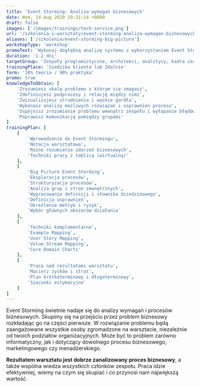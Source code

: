 ```yaml
---
title: 'Event Storming: Analiza wymagań biznesowych'
date: Wed, 14 Aug 2020 19:31:14 +0000
draft: false
images: ['/images/trainings/tech-service.png']
url: '/szkolenia-i-warsztaty/event-storming-analiza-wymagan-biznesowych'
aliases: ['/szkolenia/event-storming-big-picture']
workshopType: 'workshop'
promoText: 'Wykonaj dogłębną analizę systemu z wykorzystaniem Event Stormingu.'
duration: '1-2 dni'
targetGroup: 'Zespoły programistyczne, architekci, analitycy, kadra zarządzająca'
trainingPlace: 'Siedziba klienta lub Zdalnie'
form: '10% teoria / 90% praktyka'
promo: true
knowledgeToObtain: [
    'Zrozumiesz skalę problemu z którym się zmagasz', 
    'Zdefiniujesz podprocesy i relację między nimi', 
    'Zwizualizujesz utrudnienia i wąskie gardła', 
    'Wykonasz analizę możliwych rozwiązań i usprawnień procesu', 
    'Uspójnisz zrozumienie problemu wewnątrz zespołu i wyłapanie błędów', 
    'Poprawisz komunikację pomiędzy grupami'
]
trainingPlan: [
    [
        'Wprowadzenie do Event Stormingu',
        'Notacja warsztatowa',
        'Różne rozumienie zdarzeń biznesowych',
        'Techniki pracy z tablicą (wirtualną)'
    ],
    [
        'Big Picture Event Storming',
        'Eksploracja procesów', 
        'Strukturyzacja procesów', 
        'Analiza grup i stron zewnętrznych',
        'Wypracowanie definicji i słownika dziedzinowego',
        'Definicja usprawnień', 
        'Określenie metryk i ryzyk', 
        'Wybór głównych obszarów działania'
    ],
    [
        'Techniki komplementarne',
        'Example Mapping',
        'User Story Mapping',
        'Value-Stream Mapping',
        'Core Domain Charts'
    ],
    [
        'Praca nad rezultatami warsztatu',
        'Macierz zysków i strat',
        'Plan krótkoterminowy i długoterminowy',
        'Szacunki estymacyjne' 
    ]
]
---
```

Event Storming świetnie nadaje się do analizy wymagań i procesów biznesowych. Skupimy się na przejściu przez problem biznesowy rozkładając go na części pierwsze. W rozwiązanie problemu będą zaangażowane wszystkie osoby zgromadzone na warsztacie, niezależnie od twoich podziałów organizacyjnych. Może być to problem zarówno informatyczny, jak i dotyczący dowolnego procesu biznesowego, marketingowego czy menadżerskiego.

**Rezultatem warsztatu jest dobrze zanalizowany proces biznesowy**, a także wspólna wiedza wszystkich członków zespołu. Praca idzie efektywniej, wiemy na czym się skupiać i co przynosi nam największą wartość.